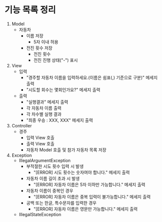 # 기능 목록 정리

1. Model
   - 자동차
     - 이름 저장
       - 5자 이내 허용
     - 전진 횟수 저장
       - 전진 횟수
       - 전진 진행 상태("-") 표시
2. View
   - 입력
     - "경주할 자동차 이름을 입력하세요.(이름은 쉼표(,) 기준으로 구분)" 메세지 출력
     - "시도할 회수는 몇회인가요?" 메세지 출력
   - 출력
     - "실행결과" 메세지 출력
     - 각 자동차 이름 출력
     - 각 차수별 실행 결과
     - "최종 우승 : XXX, XXX" 메세지 출력
3. Controller
   - 경주
     - 입력 View 호출
     - 출력 View 호출
     - 자동차 Model 호출 및 참가 자동차 목록 저장
4. Exception
   - IllegalArgumentException
     - 부적절한 시도 횟수 입력 시 발생
       - "[ERROR] 시도 횟수는 숫자여야 합니다." 메세지 출력
     - 자동차 이름 길이 초과 시 발생
       - "[ERROR] 자동차 이름은 5자 이하만 가능합니다." 메세지 출력
     - 자동차 이름이 중복인 경우
       - "[ERROR] 자동차 이름은 중복 입력이 불가능합니다." 메세지 출력
     - 공백 또는 한글, 특수문자를 입력한 경우
       - "[ERROR] 자동차 이름은 영문만 가능합니다." 메세지 출력
   - IllegalStateException